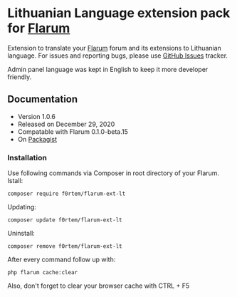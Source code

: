 # Lithuanian Language extension pack for [Flarum](https://flarum.org/)
Extension to translate your [Flarum](https://flarum.org/) forum and its extensions to Lithuanian language. For issues and reporting bugs, please use [GitHub Issues](https://github.com/f0rtem/flarum-ext-lt/issues) tracker.

Admin panel language was kept in English to keep it more developer friendly.

## Documentation
- Version 1.0.6
- Released on December 29, 2020
- Compatable with Flarum 0.1.0-beta.15
- On [Packagist](https://packagist.org/packages/f0rtem/flarum-ext-lt)

### Installation
Use following commands via Composer in root directory of your Flarum.
Istall:
```text
composer require f0rtem/flarum-ext-lt
```
Updating:
```text
composer update f0rtem/flarum-ext-lt
```
Uninstall:
```text
composer remove f0rtem/flarum-ext-lt
```
After every command follow up with:
```text
php flarum cache:clear
```

Also, don't forget to clear your browser cache with CTRL + F5
